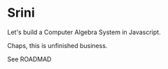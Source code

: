 Srini
=====

Let's build a Computer Algebra System in Javascript.

Chaps, this is unfinished business.

See ROADMAD